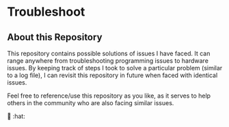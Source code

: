 # Troubleshoot

## About this Repository
This repository contains possible solutions of issues I have faced. It can range anywhere from troubleshooting programming issues to hardware issues. 
By keeping track of steps I took to solve a particular problem (similar to a log file), I can revisit this repository in future when faced with identical issues. 

Feel free to reference/use this repository as you like, as it serves to help others in the community who are also facing similar issues. 

:mushroom: :hat:
